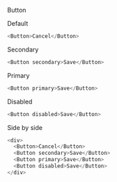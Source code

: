 Button

Default
```js
<Button>Cancel</Button>
```

Secondary
```js
<Button secondary>Save</Button>
```

Primary
```js
<Button primary>Save</Button>
```

Disabled
```js
<Button disabled>Save</Button>
```

Side by side
```js
<div>
  <Button>Cancel</Button>
  <Button secondary>Save</Button>
  <Button primary>Save</Button>
  <Button disabled>Save</Button>
</div>
```
